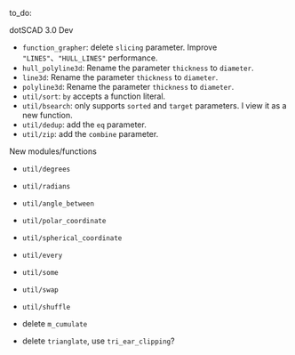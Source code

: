 to_do:



dotSCAD 3.0 Dev

- `function_grapher`: delete `slicing` parameter. Improve `"LINES"`、`"HULL_LINES"` performance.
- `hull_polyline3d`: Rename the parameter `thickness` to `diameter`.
- `line3d`: Rename the parameter `thickness` to `diameter`.
- `polyline3d`: Rename the parameter `thickness` to `diameter`.
- `util/sort`: `by` accepts a function literal.
- `util/bsearch`: only supports `sorted` and `target` parameters. I view it as a new function.
- `util/dedup`: add the `eq` parameter.
- `util/zip`: add the `combine` parameter.

New modules/functions

- `util/degrees`
- `util/radians`
- `util/angle_between`
- `util/polar_coordinate`
- `util/spherical_coordinate`
- `util/every`
- `util/some`
- `util/swap`
- `util/shuffle`

- delete `m_cumulate`
- delete `trianglate`, use `tri_ear_clipping`?
